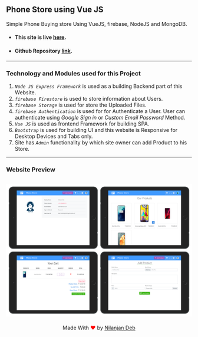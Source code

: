 ## Phone Store using Vue JS

Simple Phone Buying store Using VueJS, firebase, NodeJS and MongoDB.

- #### This site is live [here](https://vue-phone-store.herokuapp.com/).
- #### Github Repository [link](https://github.com/nil1729/vue-phone-store).

---

### Technology and Modules used for this Project

1. _`Node JS Express Framework`_ is used as a building Backend part of this Website.
2. _`firebase Firestore`_ is used to store information about Users.
3. _`firebase Storage`_ is used for store the Uploaded Files.
4. _`firebase Authentication`_ is used for for Authenticate a User. User can authenticate using _Google Sign in_ or _Custom Email Password_ Method.
5. _`Vue JS`_ is used as frontend Framework for building SPA.
6. _`Bootstrap`_ is used for building UI and this website is Responsive for Desktop Devices and Tabs only.
7. Site has _`Admin`_ functionality by which site owner can add Product to his Store.

---

### Website Preview

## <img src="./preview.png" alt="Nilanjan Deb">

<p style="text-align: center;">Made With<span style="color: red;"> &#10084; </span>by <a href="https://github.com/nil1729" target="_blank"> Nilanjan Deb </a> </p>
